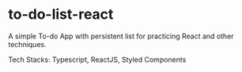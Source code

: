 # to-do-list-react
A simple To-do App with persistent list for practicing React and other techniques.

Tech Stacks: Typescript, ReactJS, Styled Components
